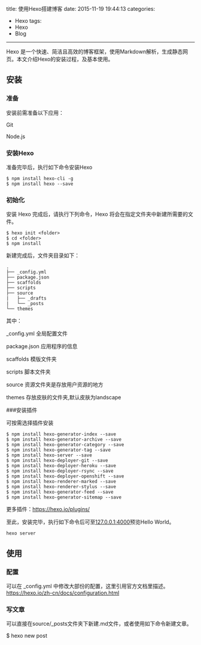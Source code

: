title: 使用Hexo搭建博客
date: 2015-11-19 19:44:13
categories:
- Hexo
tags:
- Hexo
- Blog
---


Hexo 是一个快速、简洁且高效的博客框架，使用Markdown解析，生成静态网页。本文介绍Hexo的安装过程，及基本使用。
<!--more-->
## 安装

### 准备

安装前需准备以下应用：

Git

Node.js

### 安装Hexo

准备完毕后，执行如下命令安装Hexo

	$ npm install hexo-cli -g
	$ npm install hexo --save

### 初始化

安装 Hexo 完成后，请执行下列命令，Hexo 将会在指定文件夹中新建所需要的文件。

	$ hexo init <folder>
	$ cd <folder>
	$ npm install

新建完成后，文件夹目录如下：

	.
	├── _config.yml
	├── package.json
	├── scaffolds
	├── scripts
	├── source
	|   ├── _drafts
	|   └── _posts
	└── themes


其中：

_config.yml 全局配置文件

package.json 应用程序的信息

scaffolds 模版文件夹

scripts 脚本文件夹

source 资源文件夹是存放用户资源的地方

themes 存放皮肤的文件夹,默认皮肤为landscape

###安装插件

可按需选择插件安装

	$ npm install hexo-generator-index --save
	$ npm install hexo-generator-archive --save
	$ npm install hexo-generator-category --save
	$ npm install hexo-generator-tag --save
	$ npm install hexo-server --save
	$ npm install hexo-deployer-git --save
	$ npm install hexo-deployer-heroku --save
	$ npm install hexo-deployer-rsync --save
	$ npm install hexo-deployer-openshift --save
	$ npm install hexo-renderer-marked --save
	$ npm install hexo-renderer-stylus --save
	$ npm install hexo-generator-feed --save
	$ npm install hexo-generator-sitemap --save

更多插件：https://hexo.io/plugins/

至此，安装完毕，执行如下命令后可至[127.0.0.1:4000](http://127.0.0.1:4000)预览Hello World。

	hexo server

## 使用

### 配置

可以在 _config.yml 中修改大部份的配置，这里引用官方文档里描述。
https://hexo.io/zh-cn/docs/configuration.html

### 写文章

可以直接在source/_posts文件夹下新建.md文件，或者使用如下命令新建文章。

$ hexo new post <title>

使用命令生成的文章，会套用scaffolds下面的模板，模板中可以自定义参数。

	参数			描述				默认值
	layout		布局
	title		标题
	date		建立日期			文件建立日期
	updated		更新日期			文件更新日期
	comments	开启文章的评论功能	true
	tags		标签（不适用于分页）
	categories	分类（不适用于分页）
	permalink	覆盖文章网址

文章使用Markdown书写，写完后

	hexo server

就可以本地预览了。

### 部署到Github

Github为个人和项目提供了页面展示的功能，以个人为例，创建一个以

>username.github.io

为名称的公开仓库。当部署完毕后，便可以访问个人主页。

>http://username.github.io


Hexo提供了方便的部署功能，可以将生成的静态页面推到git仓库。在＿config.yml文件中配置如下信息。

	deploy:
	  type: git
	  repo: https://github.com/username/username.github.io.git
	  branch: master

同时记得安装[hexo-deployer-git](#安装插件)插件,就可以将静态页面推到github中了。

	hexo g #生成页面
	hexo d #部署



## 参考
https://hexo.io/zh-cn/docs/

http://wsgzao.github.io/post/hexo-guide/

